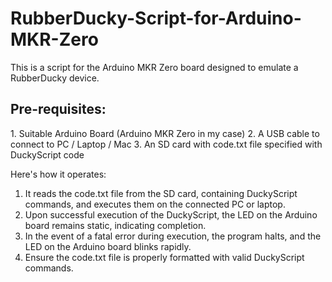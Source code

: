 # RubberDucky-Script-for-Arduino-MKR-Zero

This is a script for the Arduino MKR Zero board designed to emulate a RubberDucky device.

<h2>Pre-requisites:</h2>
1. Suitable Arduino Board (Arduino MKR Zero in my case)
2. A USB cable to connect to PC / Laptop / Mac
3. An SD card with code.txt file specified with DuckyScript code

Here's how it operates:

1. It reads the code.txt file from the SD card, containing DuckyScript commands, and executes them on the connected PC or laptop.
2. Upon successful execution of the DuckyScript, the LED on the Arduino board remains static, indicating completion.
3. In the event of a fatal error during execution, the program halts, and the LED on the Arduino board blinks rapidly.
4. Ensure the code.txt file is properly formatted with valid DuckyScript commands.
